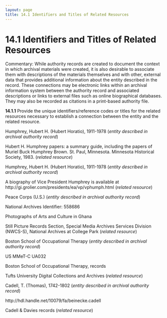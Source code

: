 ```yaml
---
layout: page
title: 14.1 Identifiers and Titles of Related Resources
---
```

# 14.1 Identifiers and Titles of Related Resources

Commentary: While authority records are created to document the context in which archival materials were created, it is also desirable to associate them with descriptions of the materials themselves and with other, external data that provides additional information about the entity described in the record. These connections may be electronic links within an archival information system between the authority record and associated descriptions or links to external files such as online biographical databases. They may also be recorded as citations in a print-based authority file.

**14.1.1** Provide the unique identifiers/reference codes or titles for the related resources necessary to establish a connection between the entity and the related resource.

<p class="dacs-example">Humphrey, Hubert H. (Hubert Horatio), 1911-1978 (<em>entity described in archival authority record</em>)</p>

<p class="dacs-example">Hubert H. Humphrey papers: a summary guide, including the papers of Muriel Buck Humphrey Brown. St. Paul, Minnesota. Minnesota Historical Society, 1983. (<em>related resource</em>)</p>

<p class="dacs-example">Humphrey, Hubert H. (Hubert Horatio), 1911-1978 (<em>entity described in archival authority record</em>)</p>

<p class="dacs-example">A biography of Vice President Humphrey is available at http://gi.grolier.com/presidents/ea/vp/vphumph.html (<em>related resource</em>)</p>

<p class="dacs-example">Peace Corps (U.S.) (<em>entity described in archival authority record</em>)</p>

<p class="dacs-example">National Archives Identifier: 558686</p>

<p class="dacs-example">Photographs of Arts and Culture in Ghana</p>

<p class="dacs-example">Still Picture Records Section, Special Media Archives Services Division (NWCS-S), National Archives at College Park (<em>related resource</em>)</p>

<p class="dacs-example">Boston School of Occupational Therapy (<em>entity described in archival authority record</em>)</p>

<p class="dacs-example">US MMeT-C UA032</p>

<p class="dacs-example">Boston School of Occupational Therapy, records</p>

<p class="dacs-example">Tufts University Digital Collections and Archives (<em>related resource</em>)</p>

<p class="dacs-example">Cadell, T. (Thomas), 1742-1802 (<em>entity described in archival authority record</em>)</p>

<p class="dacs-example">http://hdl.handle.net/10079/fa/beinecke.cadell</p>

<p class="dacs-example">Cadell & Davies records (<em>related resource</em>)</p>
